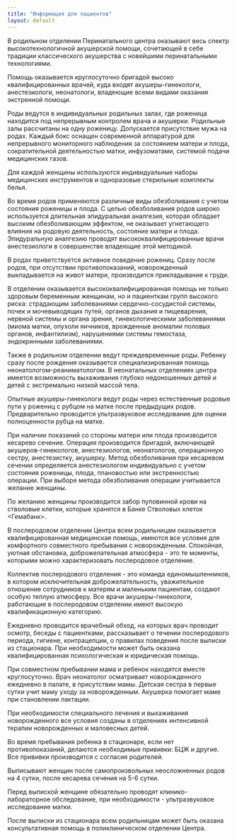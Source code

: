```yaml
---
title: "Информация для пациентов"
layout: default
---
```


В родильном отделении Перинатального центра оказывают весь спектр высокотехнологичной акушерской помощи, сочетающей в себе традиции классического акушерства с новейшими перинатальными технологиями.

Помощь оказывается круглосуточно бригадой высоко квалифицированных врачей, куда входят акушеры-гинекологи, анестезиологи, неонатологи, владеющие всеми видами оказания экстренной помощи.

Роды ведутся в индивидуальных родильных залах, где роженица находится под непрерывным контролем врача и акушерки. Родильные залы рассчитаны на одну роженицу. Допускается присутствие мужа на родах. Каждый бокс оснащен современной аппаратурой для непрерывного мониторного наблюдения за состоянием матери и плода, сократительной деятельностью матки, инфузоматами, системой подачи медицинских газов.

Для каждой женщины используются индивидуальные наборы медицинских инструментов и одноразовые стерильные комплекты белья.

Во время родов применяются различные виды обезболивания с учетом состояния роженицы и плода. С целью обезболивания родов широко используется длительная эпидуральная аналгезия, которая обладает высоким обезболивающим эффектом, не оказывает угнетающего влияния на родовую деятельность, состояние матери и плода. Эпидуральную аналгезию проводят высококвалифицированные врачи анестезиологи в совершенстве владеющие этой методикой.

В родах приветствуется активное поведение рожениц. Сразу после родов, при отсутствии противопоказаний, новорожденный выкладывается на живот матери, производится прикладывание к груди.

В отделении оказывается высококвалифицированная помощь не только здоровым беременным женщинам, но и пациенткам групп высокого риска: страдающим заболеваниями сердечно-сосудистой системы, почек и мочевыводящих путей, органов дыхания и пищеварения, нервной системы и органа зрения, гинекологическими заболеваниями (миома матки, опухоли яичников, врожденные аномалии половых органов, инфантилизм), нарушениями системы гемостаза, эндокринными заболеваниями.

Также в родильном отделении ведут преждевременные роды. Ребенку сразу после рождения оказывается специализированная помощь неонатологом-реаниматологом. В неонатальных отделениях центра имеется возможность выхаживания глубоко недоношенных детей и детей с экстремально низкой массой тела.

Опытные акушеры-гинекологи ведут роды через естественные родовые пути у рожениц с рубцом на матке после предыдущих родов. Предварительно проводится ультразвуковое исследование для оценки полноценности рубца на матке.

При наличии показаний со стороны матери или плода производится кесарево сечение. Операция производится бригадой, включающей акушеров-гинекологов, анестезиологов, неонатологов, операционную сестру, анестезистку, акушерку. Метод обезболивания при кесаревом сечении определяется анестезиологом индивидуально с учетом состояния роженицы, плода, плановостью или экстренностью операции. При выборе метода обезболивания операции учитывается желание женщины.

По желанию женщины производится забор пуповинной крови на стволовые клетки, которые хранятся в Банке Стволовых клеток <Гемабанк>.

В послеродовом отделении Центра всем родильницам оказывается квалифицированная медицинская помощь, имеются все условия для комфортного совместного пребывания с новорожденным. Спокойная, уютная обстановка, доброжелательная атмосфера - это те моменты, которыми можно характеризовать послеродовое отделение.

Коллектив послеродового отделения - это команда единомышленников, в котором исключительная доброжелательность, уважительное отношение сотрудников к матерям и маленьким пациентам, создают особую теплую атмосферу. Все врачи акушеры-гинекологи, работающие в послеродовом отделении имеют высокую квалификационную категорию.

Ежедневно проводится врачебный обход, на которых врач проводит осмотр, беседы с пациентками, рассказывает о течении послеродового периода, гигиене, контрацепции, о правилах поведения после выписки из стационара. При необходимости может быть оказана квалифицированная психологическая и юридическая помощь.

При совместном пребывании мама и ребенок находятся вместе круглосуточно. Врач неонатолог осматривает новорожденного ежедневно в палате, в присутствии мамы. Детская сестра в первые сутки учит маму уходу за новорожденным. Акушерка помогает маме при становлении лактации.

При необходимости специального лечения и выхаживания новорожденного все условия созданы в отделениях интенсивной терапии новорожденных и маловесных детей.

Во время пребывания ребенка в стационаре, если нет противопоказаний, делаются необходимые прививки: БЦЖ и другие. Все прививки производятся с согласия родителей.

Выписывают женщин после самопроизвольных неосложненных родов на 4 сутки, после кесарева сечения на 5-6 сутки.

Перед выпиской женщине обязательно проводят клинико-лабораторное обследование, при необходимости - ультразвуковое исследование матки.

После выписки из стационара всем родильницам может быть оказана консультативная помощь в поликлиническом отделении Центра.